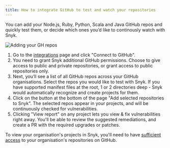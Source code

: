 ```yaml
---
title: How to integrate GitHub to test and watch your repositories
---
```


You can add your Node.js, Ruby, Python, Scala and Java GitHub repos and quickly test them, or decide which ones you’d like to continously watch with Snyk.

![Adding your GH repos](http://res.cloudinary.com/snyk/image/upload/w_800/v1493817321/docs/choose_github_repos.png)

1. Go to the [integrations](https://snyk.io/integrations) page and click "Connect to GitHub".
2. You need to grant Snyk additional GitHub permissions. Choose to give access to public and private repositories, or grant access to public repositories only.
3. Next, you’ll see a list of all GitHub repos across your GitHub organisations. Select the repos you would like to test with Snyk. If you have supported manifest files at the root, 1 or 2 directories deep - Snyk would automatically recognize and create projects for them.
4. Click on the button at the bottom of the page "Add selected repositories to Snyk". The selected repos appear in your projects, and will be continuously checked for vulnerabilities.
5. Clicking "View report" on any project lets you view & fix vulnerabilities right away. You'll be able to review the suggested remediations, and create a PR with the required upgrades or patches.

<div class="alert alert--inline alert--notice"><p class="alert__text">To view your organisation's projects in Snyk, you'll need to have <a href="#authorizing-github">sufficient access</a> to your organisation's repositories on GitHub.</p></div>
